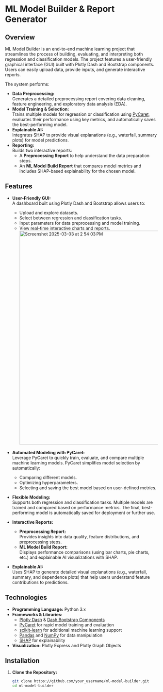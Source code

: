 # ML Model Builder & Report Generator

## Overview

ML Model Builder is an end-to-end machine learning project that streamlines the process of building, evaluating, and interpreting both regression and classification models. The project features a user-friendly graphical interface (GUI) built with Plotly Dash and Bootstrap components. Users can easily upload data, provide inputs, and generate interactive reports.

The system performs:
- **Data Preprocessing:**  
  Generates a detailed preprocessing report covering data cleaning, feature engineering, and exploratory data analysis (EDA).
- **Model Training & Selection:**  
  Trains multiple models for regression or classification using [PyCaret](https://pycaret.org/), evaluates their performance using key metrics, and automatically saves the best-performing model.
- **Explainable AI:**  
  Integrates SHAP to provide visual explanations (e.g., waterfall, summary plots) for model predictions.
- **Reporting:**  
  Builds two interactive reports:
  - A **Preprocessing Report** to help understand the data preparation steps.
  - An **ML Model Build Report** that compares model metrics and includes SHAP-based explainability for the chosen model.

## Features

- **User-Friendly GUI:**  
  A dashboard built using Plotly Dash and Bootstrap allows users to:
  - Upload and explore datasets.
  - Select between regression and classification tasks.
  - Input parameters for data preprocessing and model training.
  - View real-time interactive charts and reports.
    <img width="704" alt="Screenshot 2025-03-03 at 2 54 03 PM" src="https://github.com/user-attachments/assets/d8da4897-3110-4055-917b-8592cb304e12" />


- **Automated Modeling with PyCaret:**  
  Leverage PyCaret to quickly train, evaluate, and compare multiple machine learning models. PyCaret simplifies model selection by automatically:
  - Comparing different models.
  - Optimizing hyperparameters.
  - Selecting and saving the best model based on user-defined metrics.

- **Flexible Modeling:**  
  Supports both regression and classification tasks. Multiple models are trained and compared based on performance metrics. The final, best-performing model is automatically saved for deployment or further use.

- **Interactive Reports:**  
  - **Preprocessing Report:**  
    Provides insights into data quality, feature distributions, and preprocessing steps.
  - **ML Model Build Report:**  
    Displays performance comparisons (using bar charts, pie charts, etc.) and explainable AI visualizations with SHAP.

- **Explainable AI:**  
  Uses SHAP to generate detailed visual explanations (e.g., waterfall, summary, and dependence plots) that help users understand feature contributions to predictions.

## Technologies

- **Programming Language:** Python 3.x  
- **Frameworks & Libraries:**  
  - [Plotly Dash](https://dash.plotly.com/) & [Dash Bootstrap Components](https://dash-bootstrap-components.opensource.faculty.ai/)
  - [PyCaret](https://pycaret.org/) for rapid model training and evaluation  
  - [scikit-learn](https://scikit-learn.org/) for additional machine learning support  
  - [Pandas](https://pandas.pydata.org/) and [NumPy](https://numpy.org/) for data manipulation  
  - [SHAP](https://github.com/slundberg/shap) for explainability  
- **Visualization:** Plotly Express and Plotly Graph Objects

## Installation

1. **Clone the Repository:**
   ```bash
   git clone https://github.com/your_username/ml-model-builder.git
   cd ml-model-builder
